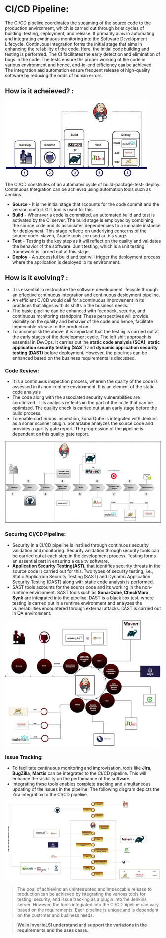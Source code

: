 
# CI/CD Pipeline:

The CI/CD pipeline coordinates the streaming of the source code to the production environment, which is carried out through brief cycles of building, testing, deployment, and release. It primarily aims in automating and integrating continuous monitoring into the Software Development Lifecycle. Continuous Integration forms the initial stage that aims in enhancing the reliability of the code. Here, the initial code building and testing is performed. The CI facilitates the early detection and elimination of bugs in the code. The tests ensure the proper working of the code in various environment and hence, end-to-end efficiency can be achieved. The integration and automation ensure frequent release of high-quality software by reducing the odds of human errors. 

## How is it acheieved? :

![Basic CI/CD pipeline process](docs-images/CICD-Pic1.jpg)

The CI/CD constitutes of an automated cycle of build-package-test- deploy. Continuous Integration can be achieved using automation tools such as Jenkins. 
- **Source** - It is the initial stage that accounts for the code commit and the version control. GIT tool is used for this.
- **Build** - Whenever a code is committed, an automated build and test is activated by the CI server. The build stage is employed by combining the source code and its associated dependencies to a runnable instance for deployment. This stage reflects on underlying concerns of the source code. Maven, Gradle tools are used at this stage.
- **Test** - Testing is the key step as it will reflect on the quality and validates the behavior of the software. Junit testing, which is a unit testing framework is carried out at this stage.
- **Deploy** - A successful build and test will trigger the deployment process where the application is deployed to its environment.

## How is it evolving? :

- It is essential to restructure the software development lifecycle through an effective continuous integration and continuous deployment pipeline.
- An efficient CI/CD would call for a continuous improvement in its practices that aligns with its shifts in the business needs. 
- The basic pipeline can be enhanced with feedback, security, and continuous monitoring standpoint. These perspectives will provide visibility on the quality and behavior of the code and hence, facilitate impeccable release to the production. 
- To accomplish the above, it is important that the testing is carried out at the early stages of the development cycle. The left shift approach is essential in DevOps. It carries out the **static code analysis (SCA)**, **static application security testing (SAST)** and **dynamic application security testing (DAST)** before deployment. However, the pipelines can be enhanced based on the business requirements is discussed. 

### Code Review:

- It is a continuous inspection process, wherein the quality of the code is assessed in its non-runtime environment. It is an element of the static code analysis. 
- The code along with the associated security vulnerabilities are scrutinized. This analysis reflects on the part of the code that can be optimized. The quality check is carried out at an early stage before the build process. 
- To enable continuous inspection, SonarQube is integrated with Jenkins as a sonar scanner plugin. SonarQube analyzes the source code and provides a quality gate report. The progression of the pipeline is dependent on this quality gate report.

![The following diagram shows the integration of the static code analysis factor in the pipeline.](docs-images/CICD-Pic2.jpg)

### Securing CI/CD Pipeline:

- Security in a CI/CD pipeline is instilled through continuous security validation and monitoring. Security validation through security tools can be carried out at each step in the development process. Testing forms an essential part in ensuring a quality software. 
- **Application Security Testing(AST)**, that identifies security threats in the source code is carried out for this. Two types of security testing, i.e., Static Application Security Testing (SAST) and Dynamic Application Security Testing (DAST) along with static code analysis is performed. 
- SAST tools accounts for the source code and its working in the non-runtime environment. SAST tools such as **SonarQube**, **CheckMarx**, **Synk** are integrated into the pipeline. DAST is a black box test, where testing is carried out in a runtime environment and analyzes the vulnerabilities encountered through external attacks. DAST is carried out in QA environment.

![The following is an example of a secure CI/CD pipeline process.](docs-images/CICD-Pic3.jpg)

### Issue Tracking:

- To facilitate continuous monitoring and improvisation, tools like **Jira**, **BugZilla**, **Mantis** can be integrated to the CI/CD pipeline. This will enhance the visibility on the performance of the software. 
- Integrating these tools enables complete tracking and simultaneous updating of the issues in the pipeline. The following diagram depicts the Zira integration to the CI/CD pipeline.

![The following is an example of a issue tracking process of CI/CD pipeline.](docs-images/CICD-Pic4.jpg)


 > The goal of achieving an uninterrupted and impeccable release to production can be achieved by integrating the various tools for testing, security, and issue tracking as a plugin into the Jenkins server. However, the tools integrated into the CI/CD pipeline can vary based on the requirements. Each pipeline is unique and is dependent on the customer and business needs. 

 > **We in InvenioLSI understand and support the variations in the requirements and the uses cases.**





 


